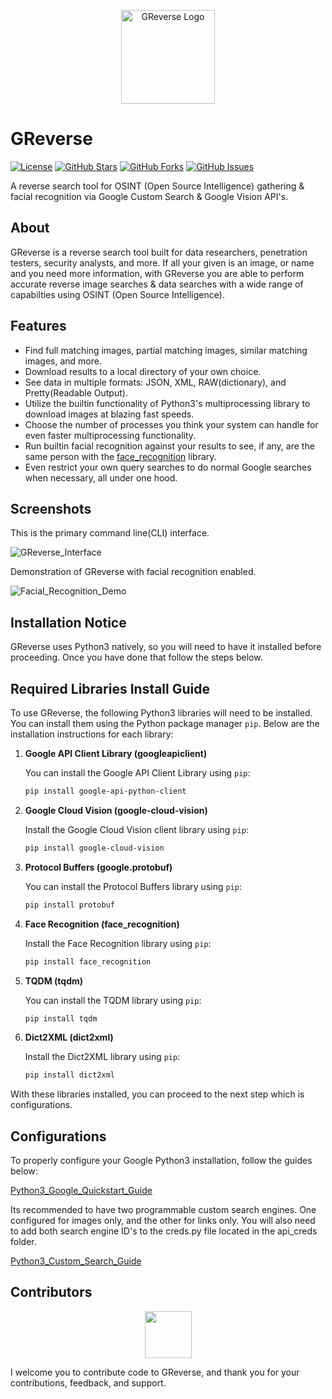 <p align="center">
  <img src="https://i.imgur.com/m9cOCGs.png" alt="GReverse Logo" width="150">
</p>

# GReverse

[![License](https://img.shields.io/badge/License-GPL%203.0%20with%20AGPL%203.0-blue.svg)](LICENSE)
[![GitHub Stars](https://img.shields.io/github/stars/Th3Tr1ckst3r/GReverse)](https://github.com/Th3Tr1ckst3r/GReverse/stargazers)
[![GitHub Forks](https://img.shields.io/github/forks/Th3Tr1ckst3r/GReverse)](https://github.com/Th3Tr1ckst3r/GReverse/network/members)
[![GitHub Issues](https://img.shields.io/github/issues/Th3Tr1ckst3r/GReverse)](https://github.com/Th3Tr1ckst3r/GReverse/issues)

A reverse search tool for OSINT (Open Source Intelligence) gathering & facial recognition via Google Custom Search & Google Vision API's.

## About

GReverse is a reverse search tool built for data researchers, penetration testers, security analysts, and more. If all your given is an image, or name and
you need more information, with GReverse you are able to perform accurate reverse image searches & data searches with a wide 
range of capabilties using OSINT (Open Source Intelligence).

## Features

- Find full matching images, partial matching images, similar matching images, and more.
- Download results to a local directory of your own choice.
- See data in multiple formats: JSON, XML, RAW(dictionary), and Pretty(Readable Output).
- Utilize the builtin functionality of Python3's multiprocessing library to download images at blazing fast speeds.
- Choose the number of processes you think your system can handle for even faster multiprocessing functionality.
- Run builtin facial recognition against your results to see, if any, are the same person with the [face_recognition](https://pypi.org/project/face-recognition/) library.
- Even restrict your own query searches to do normal Google searches when necessary, all under one hood.

## Screenshots

This is the primary command line(CLI) interface.

![GReverse_Interface](https://i.imgur.com/2gvqRJs.png)

Demonstration of GReverse with facial recognition enabled.

![Facial_Recognition_Demo](https://i.imgur.com/Ho3Fxan.png)

## Installation Notice

GReverse uses Python3 natively, so you will need to have it installed before proceeding. Once you have done that follow
the steps below.

## Required Libraries Install Guide

To use GReverse, the following Python3 libraries will need to be installed. You can install them using the Python package manager `pip`.
Below are the installation instructions for each library:

1. **Google API Client Library (googleapiclient)**

    You can install the Google API Client Library using `pip`:
    
    ```bash
    pip install google-api-python-client
    ```

2. **Google Cloud Vision (google-cloud-vision)**

    Install the Google Cloud Vision client library using `pip`:
    
    ```bash
    pip install google-cloud-vision
    ```

3. **Protocol Buffers (google.protobuf)**

    You can install the Protocol Buffers library using `pip`:
    
    ```bash
    pip install protobuf
    ```

4. **Face Recognition (face_recognition)**

    Install the Face Recognition library using `pip`:
    
    ```bash
    pip install face_recognition
    ```

5. **TQDM (tqdm)**

    You can install the TQDM library using `pip`:
    
    ```bash
    pip install tqdm
    ```

6. **Dict2XML (dict2xml)**

    Install the Dict2XML library using `pip`:
    
    ```bash
    pip install dict2xml
    ```

With these libraries installed, you can proceed to the next step which is configurations.

## Configurations

To properly configure your Google Python3 installation, follow the guides below:

[Python3_Google_Quickstart_Guide](https://developers.google.com/docs/api/quickstart/python)

Its recommended to have two programmable custom search engines. One configured for images only, and the other for links only.
You will also need to add both search engine ID's to the creds.py file located in the api_creds folder.

[Python3_Custom_Search_Guide](https://developers.google.com/custom-search/docs/overview)

<a name="Contributors"></a>
## Contributors

<p align="center">
    <a href="https://github.com/Th3Tr1ckst3r"><img src="https://avatars.githubusercontent.com/u/21149460?v=4" width=75 height=75></a>
</p>


I welcome you to contribute code to GReverse, and thank you for your contributions, feedback, and support.

